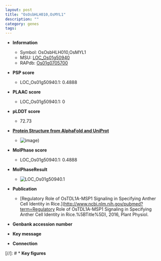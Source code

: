 ```yaml
---
layout: post
title: "OsOsbHLH010,OsMYL1"
description: ""
category: genes
tags: 
---
```


* **Information**  
    + Symbol: OsOsbHLH010,OsMYL1  
    + MSU: [LOC_Os01g50940](http://rice.plantbiology.msu.edu/cgi-bin/ORF_infopage.cgi?orf=LOC_Os01g50940)  
    + RAPdb: [Os01g0705700](http://rapdb.dna.affrc.go.jp/viewer/gbrowse_details/irgsp1?name=Os01g0705700)  

* **PSP score**  
    + LOC_Os01g50940.1: 0.4888 

* **PLAAC score**  
    + LOC_Os01g50940.1: 0 

* **pLDDT score**
    + 72.73

* **[Protein Structure from AlphaFold and UniProt](https://www.uniprot.org/uniprotkb/Q5N8F6/entry#structure)**
    + ![image](https://ricepsp.github.io/images/Q5/AF-Q5N8F6-F1.png))

* **MolPhase score**
    + LOC_Os01g50940.1: 0.4888

* **MolPhaseResult**
    + ![LOC_Os01g50940.1](https://ricepsp.github.io/pictures/LOC_Os01g/LOC_Os01g50940.1.png)

* **Publication**  
    + [Regulatory Role of OsTDL1A-MSP1 Signaling in Specifying Anther Cell Identity in Rice.](http://www.ncbi.nlm.nih.gov/pubmed?term=Regulatory Role of OsTDL1A-MSP1 Signaling in Specifying Anther Cell Identity in Rice.%5BTitle%5D), 2016, Plant Physiol.

* **Genbank accession number**  

* **Key message**  

* **Connection**  

[//]: # * **Key figures**  


